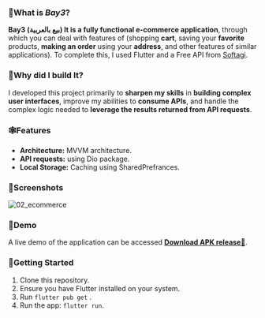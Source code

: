 ### 🌾What is *Bay3*?

**Bay3 (بيع بالعربية) It is a fully functional e-commerce application**, through which you can deal with features of (shopping **cart**, saving your **favorite** products, **making an order** using your **address**, and other features of similar applications). To complete this, I used Flutter and a Free API from  [Softagi](https://www.postman.com/cloudy-robot-179959/workspace/softagi/collection/16726323-31f7f27f-7aff-473e-8251-0520683c16f0?action=share&creator=29231079).

###  🌾Why did I build It?
I developed this project primarily to **sharpen my skills** in **building complex user interfaces**, improve my abilities to **consume APIs**, and handle the complex logic needed to **leverage the results returned from API requests**.

###  🕸️Features
- **Architecture:** MVVM architecture.
- **API requests:** using Dio package.
- **Local Storage:** Caching using SharedPrefrances.


### 📱Screenshots
![02_ecommerce](https://github.com/user-attachments/assets/f52cb867-e9fa-44ff-b148-ed475c44bf43)





### 📱Demo

A live demo of the application can be accessed [**Download APK release🔻**](https://www.mediafire.com/file/h74co9417ao3uv7/Bay3_Mobile_Application.apk/file).

###  🚀Getting Started

1. Clone this repository.
2. Ensure you have Flutter installed on your system.
3. Run `flutter pub get` .
4. Run the app: `flutter run`.
